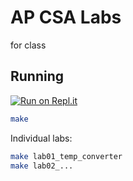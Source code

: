 # AP CSA Labs

for class

## Running

[![Run on Repl.it](https://repl.it/badge/github/wiisportsresort/apcsa-labs)](https://repl.it/@wiisportsresort/apcsa-labs)

```bash
make
```

Individual labs:

```bash
make lab01_temp_converter
make lab02_...
```
